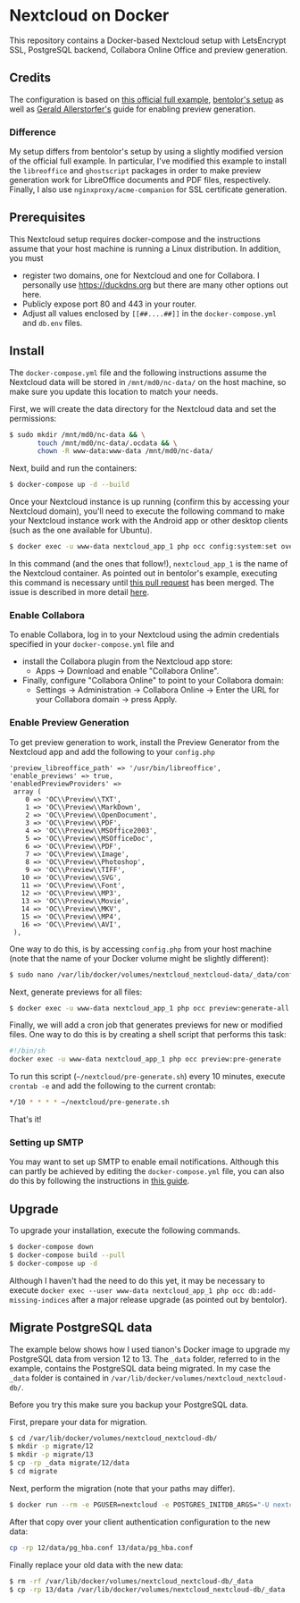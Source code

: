 # Nextcloud on Docker

This repository contains a Docker-based Nextcloud setup with LetsEncrypt SSL, PostgreSQL backend, Collabora Online Office and preview generation.

##  Credits

The configuration is based on [this official full example](https://github.com/nextcloud/docker/blob/ac8c9984319e45fd34fa3863f82fd9063d628aa4/.examples/dockerfiles/full/apache/Dockerfile), [bentolor's setup](https://github.com/bentolor/docker-nextcloud-collabora-postgresql-letsencrypt) as well as [Gerald Allerstorfer's](https://www.allerstorfer.at/nextcloud-install-preview-generator/) guide for enabling preview generation.

### Difference

My setup differs from bentolor's setup by using a slightly modified version of the official full example. In particular, I've modified this example to install the `libreoffice` and `ghostscript` packages in order to make preview generation work for LibreOffice documents and PDF files, respectively. Finally, I also use `nginxproxy/acme-companion` for SSL certificate generation.

## Prerequisites

This Nextcloud setup requires docker-compose and the instructions assume that your host machine is running a Linux distribution. In addition, you must

- register two domains, one for Nextcloud and one for Collabora. I personally use https://duckdns.org but there are many other options out here.
- Publicly expose port 80 and 443 in your router.
- Adjust all values enclosed by `[[##....##]]` in the `docker-compose.yml` and `db.env` files.

## Install

The `docker-compose.yml` file and the following instructions assume the Nextcloud data will be stored in `/mnt/md0/nc-data/` on the host machine, so make sure you update this location to match your needs.

First, we will create the data directory for the Nextcloud data and set the permissions:

```bash
$ sudo mkdir /mnt/md0/nc-data && \
       touch /mnt/md0/nc-data/.ocdata && \
       chown -R www-data:www-data /mnt/md0/nc-data/
```

Next, build and run the containers:

```bash
$ docker-compose up -d --build
```

Once your Nextcloud instance is up running  (confirm this by accessing your Nextcloud domain), you'll need to execute the following command to make your Nextcloud instance work with the Android app or other desktop clients (such as the one available for Ubuntu).

``` bash
$ docker exec -u www-data nextcloud_app_1 php occ config:system:set overwriteprotocol --value="https"
```

In this command (and the ones that follow!), `nextcloud_app_1` is the name of the Nextcloud container. As pointed out in bentolor's example, executing this command is necessary until [this pull request](https://github.com/nextcloud/docker/pull/819) has been merged. The issue is described in more detail [here](https://github.com/nextcloud/android/issues/4786).

### Enable Collabora

To enable Collabora, log in to your Nextcloud using the admin credentials specified in your `docker-compose.yml` file and

- install the Collabora plugin from the Nextcloud app store:
  - Apps -> Download and enable "Collabora Online".
- Finally, configure "Collabora Online" to point to your Collabora domain:
  - Settings -> Administration -> Collabora Online -> Enter the URL for your Collabora domain -> press Apply.

### Enable Preview Generation

To get preview generation to work, install the Preview Generator from the Nextcloud app and add the following to your `config.php`

``` 
'preview_libreoffice_path' => '/usr/bin/libreoffice',
'enable_previews' => true,
'enabledPreviewProviders' =>
 array (
    0 => 'OC\\Preview\\TXT',
    1 => 'OC\\Preview\\MarkDown',
    2 => 'OC\\Preview\\OpenDocument',
    3 => 'OC\\Preview\\PDF',
    4 => 'OC\\Preview\\MSOffice2003',
    5 => 'OC\\Preview\\MSOfficeDoc',
    6 => 'OC\\Preview\\PDF',
    7 => 'OC\\Preview\\Image',
    8 => 'OC\\Preview\\Photoshop',
    9 => 'OC\\Preview\\TIFF',
   10 => 'OC\\Preview\\SVG',
   11 => 'OC\\Preview\\Font',
   12 => 'OC\\Preview\\MP3',
   13 => 'OC\\Preview\\Movie',
   14 => 'OC\\Preview\\MKV',
   15 => 'OC\\Preview\\MP4',
   16 => 'OC\\Preview\\AVI',
 ),
```

One way to do this, is by accessing `config.php` from your host machine (note that the name of your Docker volume might be slightly different):

``` bash
$ sudo nano /var/lib/docker/volumes/nextcloud_nextcloud-data/_data/config/config.php
```

Next, generate previews for all files:

``` bash
$ docker exec -u www-data nextcloud_app_1 php occ preview:generate-all
```

Finally, we will add a cron job that generates previews for new or modified files. One way to do this is by creating a shell script that performs this task:

``` bash
#!/bin/sh
docker exec -u www-data nextcloud_app_1 php occ preview:pre-generate
```

To run this script (`~/nextcloud/pre-generate.sh`) every 10 minutes, execute `crontab -e` and add the following to the current crontab:

``` bash
*/10 * * * * ~/nextcloud/pre-generate.sh
```

That's it!

### Setting up SMTP

You may want to set up SMTP to enable email notifications. Although this can partly be achieved by editing the `docker-compose.yml` file, you can also do this by following the instructions in [this guide](https://www.techrepublic.com/article/how-to-configure-smtp-for-nextcloud/).

## Upgrade

To upgrade your installation, execute the following commands.

```bash
$ docker-compose down
$ docker-compose build --pull
$ docker-compose up -d
```

Although I haven't had the need to do this yet, it may be necessary to execute `docker exec --user www-data nextcloud_app_1 php occ db:add-missing-indices` after a major release upgrade (as pointed out by bentolor).

## Migrate PostgreSQL data

The example below shows how I used tianon's Docker image to upgrade my PostgreSQL data from version 12 to 13. The `_data` folder, referred to in the example, contains the PostgreSQL data being migrated. In my case the `_data` folder is contained in `/var/lib/docker/volumes/nextcloud_nextcloud-db/`.

Before you try this make sure you backup your PostgreSQL data.

First, prepare your data for migration.

```bash
$ cd /var/lib/docker/volumes/nextcloud_nextcloud-db/
$ mkdir -p migrate/12
$ mkdir -p migrate/13
$ cp -rp _data migrate/12/data
$ cd migrate
```
Next, perform the migration (note that your paths may differ).

```bash
$ docker run --rm -e PGUSER=nextcloud -e POSTGRES_INITDB_ARGS="-U nextcloud" -v /var/lib/docker/volumes/nextcloud_nextcloud-db/migrate/:/var/lib/postgresql tianon/postgres-upgrade:12-to-13
```

After that copy over your client authentication configuration to the new data:

```bash
cp -rp 12/data/pg_hba.conf 13/data/pg_hba.conf
```

Finally replace your old data with the new data:

```bash
$ rm -rf /var/lib/docker/volumes/nextcloud_nextcloud-db/_data
$ cp -rp 13/data /var/lib/docker/volumes/nextcloud_nextcloud-db/_data
```
